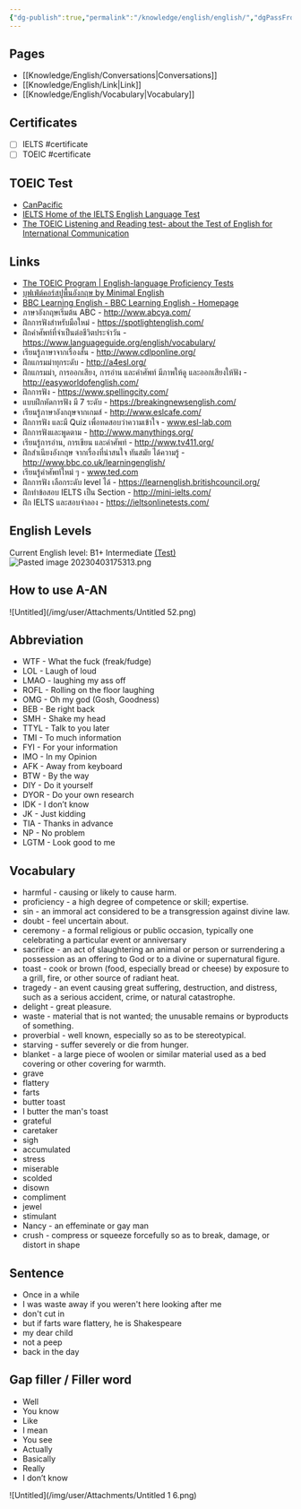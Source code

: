 ```yaml
---
{"dg-publish":true,"permalink":"/knowledge/english/english/","dgPassFrontmatter":true}
---
```


## Pages

- [[Knowledge/English/Conversations\|Conversations]]
- [[Knowledge/English/Link\|Link]]
- [[Knowledge/English/Vocabulary\|Vocabulary]]

## Certificates
- [ ] IELTS #certificate
- [ ] TOEIC #certificate
## TOEIC Test
- [CanPacific](http://www.canpacificcollege.com/toeictest/toeictextstart.php)
- [IELTS Home of the IELTS English Language Test](https://www.ielts.org/)
- [The TOEIC Listening and Reading test- about the Test of English for International Communication](https://www.examenglish.com/TOEIC/toeic_listening_and_reading.htm)
## Links
- [The TOEIC Program | English-language Proficiency Tests](https://www.ets.org/toeic.html)
- [บุฟเฟ่ต์คอร์สปูพื้นอังกฤษ by Minimal English](https://www.facebook.com/groups/englishbuffetbyminimalenglish/announcements)
- [BBC Learning English - BBC Learning English - Homepage](https://www.bbc.com/learningenglish/)
- ภาษาอังกฤษเริ่มต้น ABC - http://www.abcya.com/
- ฝึกการฟังสำหรับมือใหม่ - https://spotlightenglish.com/
- ฝึกคำศัพท์ที่จำเป็นต่อชีวิตประจำวัน - https://www.languageguide.org/english/vocabulary/
- เรียนรู้ภาษาจากเรื่องสั้น - http://www.cdlponline.org/
- ฝึกแกรมม่าทุกระดับ - http://a4esl.org/
- ฝึกแกรมม่า, การออกเสียง, การอ่าน และคำศัพท์ มีภาพให้ดู และออกเสียงให้ฟัง - http://easyworldofenglish.com/
- ฝึกการฟัง - https://www.spellingcity.com/
- แบบฝึกหัดการฟัง มี 7 ระดับ - https://breakingnewsenglish.com/
- เรียนรู้ภาษาอังกฤษจากเกมส์ - http://www.eslcafe.com/
- ฝึกการฟัง และมี Quiz เพื่อทดสอบว่าความเข้าใจ - www.esl-lab.com
- ฝึกการฟังและพูดตาม - http://www.manythings.org/
- เรียนรู้การอ่าน, การเขียน และคำศัพท์ - http://www.tv411.org/
- ฝึกสำเนียงอังกฤษ จากเรื่องที่น่าสนใจ ทันสมัย ได้ความรู้ - http://www.bbc.co.uk/learningenglish/
- เรียนรู้คำศัพท์ใหม่ ๆ - www.ted.com
- ฝึกการฟัง เลือกระดับ level ได้ - https://learnenglish.britishcouncil.org/
- ฝึกทำข้อสอบ IELTS เป็น Section - http://mini-ielts.com/
- ฝึก IELTS และสอบจำลอง - https://ieltsonlinetests.com/
## English Levels
Current English level: B1+ Intermediate [(Test)](https://test.modulo-education.org/) 
![Pasted image 20230403175313.png](/img/user/Attachments/Pasted%20image%2020230403175313.png)
## How to use A-AN
![Untitled](/img/user/Attachments/Untitled 52.png)
## Abbreviation
- WTF - What the fuck (freak/fudge)
- LOL - Laugh of loud
- LMAO - laughing my ass off
- ROFL - Rolling on the floor laughing
- OMG - Oh my god (Gosh, Goodness)
- BEB - Be right back
- SMH - Shake my head
- TTYL - Talk to you later
- TMI - To much information
- FYI - For your information
- IMO - In my Opinion
- AFK - Away from keyboard
- BTW - By the way
- DIY - Do it yourself
- DYOR - Do your own research
- IDK - I don’t know
- JK - Just kidding
- TIA - Thanks in advance
- NP - No problem
- LGTM - Look good to me
## Vocabulary
- harmful - causing or likely to cause harm.
- proficiency - a high degree of competence or skill; expertise.
- sin - an immoral act considered to be a transgression against divine law.
- doubt - feel uncertain about.
- ceremony - a formal religious or public occasion, typically one celebrating a particular event or anniversary
- sacrifice - an act of slaughtering an animal or person or surrendering a possession as an offering to God or to a divine or supernatural figure.
- toast - cook or brown (food, especially bread or cheese) by exposure to a grill, fire, or other source of radiant heat.
- tragedy - an event causing great suffering, destruction, and distress, such as a serious accident, crime, or natural catastrophe.
- delight - great pleasure.
- waste - material that is not wanted; the unusable remains or byproducts of something.
- proverbial - well known, especially so as to be stereotypical.
- starving - suffer severely or die from hunger.
- blanket - a large piece of woolen or similar material used as a bed covering or other covering for warmth.
- grave
- flattery
- farts
- butter toast
- I butter the man's toast
- grateful
- caretaker
- sigh
- accumulated
- stress
- miserable
- scolded
- disown
- compliment
- jewel
- stimulant
- Nancy - an effeminate or gay man
- crush - compress or squeeze forcefully so as to break, damage, or distort in shape
## Sentence
- Once in a while
- I was waste away if you weren't here looking after me
- don't cut in
- but if farts ware flattery, he is Shakespeare
- my dear child
- not a peep
- back in the day
## Gap filler / Filler word
- Well
- You know
- Like
- I mean
- You see
- Actually
- Basically
- Really
- I don’t know

![Untitled](/img/user/Attachments/Untitled 1 6.png)
